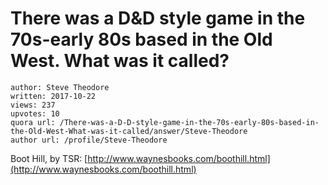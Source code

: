 # There was a D&D style game in the 70s-early 80s based in the Old West. What was it called?

	author: Steve Theodore
	written: 2017-10-22
	views: 237
	upvotes: 10
	quora url: /There-was-a-D-D-style-game-in-the-70s-early-80s-based-in-the-Old-West-What-was-it-called/answer/Steve-Theodore
	author url: /profile/Steve-Theodore


Boot Hill, by TSR: [http://www.waynesbooks.com/boothill.html](http://www.waynesbooks.com/boothill.html)

